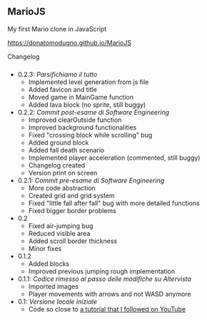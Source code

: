 MarioJS
---
My first Mario clone in JavaScript

https://donatomodugno.github.io/MarioJS

Changelog
###
* 0.2.3: _Parsifichiamo il tutto_
    - Implemented level generation from js file
    - Added favicon and title
    - Moved game in MainGame function
    - Added lava block (no sprite, still buggy)
* 0.2.2: _Commit post-esame di Software Engineering_
    - Improved clearOutside function
    - Improved background functionalities
    - Fixed "crossing block while scrolling" bug
    - Added ground block
    - Added fall death scenario
    - Implemented player acceleration (commented, still buggy)
    - Changelog created
    - Version print on screen
* 0.2.1: _Commit pre-esame di Software Engineering_
    - More code abstraction
    - Created grid and grid system
    - Fixed "little fall after fall" bug with more detailed functions
    - Fixed bigger border problems
* 0.2
    - Fixed air-jumping bug
    - Reduced visible area
    - Added scroll border thickness
    - Minor fixes
* 0.1.2
    - Added blocks
    - Improved previous jumping rough implementation
* 0.1.1: _Codice rimesso al passo delle modifiche su Altervista_
    - Imported images
    - Player movements with arrows and not WASD anymore
* 0.1: _Versione locale iniziale_
    - Code so close to [a tutorial that I followed on YouTube](https://www.youtube.com/watch?v=4q2vvZn5aoo)